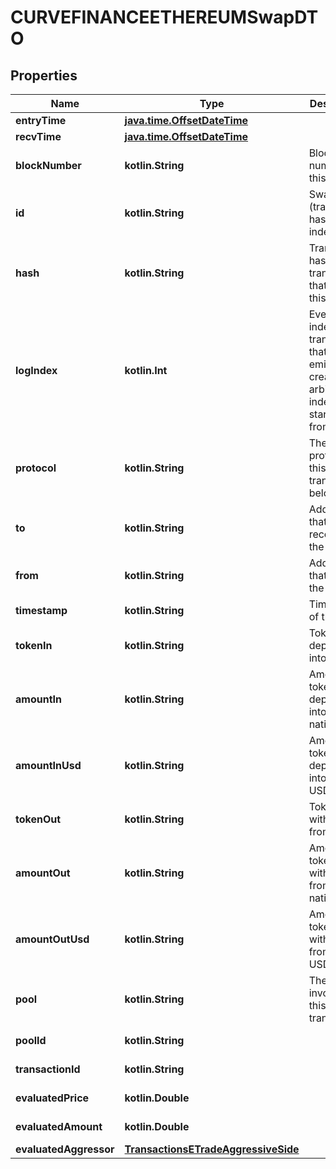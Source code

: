 
# CURVEFINANCEETHEREUMSwapDTO

## Properties
Name | Type | Description | Notes
------------ | ------------- | ------------- | -------------
**entryTime** | [**java.time.OffsetDateTime**](java.time.OffsetDateTime.md) |  |  [optional]
**recvTime** | [**java.time.OffsetDateTime**](java.time.OffsetDateTime.md) |  |  [optional]
**blockNumber** | **kotlin.String** | Block number of this event |  [optional]
**id** | **kotlin.String** | Swap-(transaction hash)-(log index) |  [optional]
**hash** | **kotlin.String** | Transaction hash of the transaction that emitted this event |  [optional]
**logIndex** | **kotlin.Int** | Event log index. For transactions that don&#39;t emit event, create arbitrary index starting from 0 |  [optional]
**protocol** | **kotlin.String** | The protocol this transaction belongs to |  [optional]
**to** | **kotlin.String** | Address that received the tokens |  [optional]
**from** | **kotlin.String** | Address that sent the tokens |  [optional]
**timestamp** | **kotlin.String** | Timestamp of this event |  [optional]
**tokenIn** | **kotlin.String** | Token deposited into pool |  [optional]
**amountIn** | **kotlin.String** | Amount of token deposited into pool in native units |  [optional]
**amountInUsd** | **kotlin.String** | Amount of token deposited into pool in USD |  [optional]
**tokenOut** | **kotlin.String** | Token withdrawn from pool |  [optional]
**amountOut** | **kotlin.String** | Amount of token withdrawn from pool in native units |  [optional]
**amountOutUsd** | **kotlin.String** | Amount of token withdrawn from pool in USD |  [optional]
**pool** | **kotlin.String** | The pool involving this transaction |  [optional]
**poolId** | **kotlin.String** |  |  [optional] [readonly]
**transactionId** | **kotlin.String** |  |  [optional] [readonly]
**evaluatedPrice** | **kotlin.Double** |  |  [optional] [readonly]
**evaluatedAmount** | **kotlin.Double** |  |  [optional] [readonly]
**evaluatedAggressor** | [**TransactionsETradeAggressiveSide**](TransactionsETradeAggressiveSide.md) |  |  [optional]




